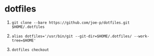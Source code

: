 # dotfiles
1. `git clone --bare https://github.com/joe-p/dotfiles.git $HOME/.dotfiles`

2. `alias dotfiles='/usr/bin/git --git-dir=$HOME/.dotfiles/ --work-tree=$HOME'`

3. `dotfiles checkout`
